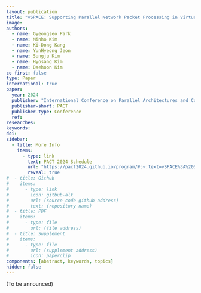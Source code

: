 ```yaml
---
layout: publication
title: "vSPACE: Supporting Parallel Network Packet Processing in Virtualized Environments through Dynamic Core Management"
image: 
authors:
  - name: Gyeongseo Park
  - name: Minho Kim
  - name: Ki-Dong Kang
  - name: YunHyeong Jeon
  - name: Sungju Kim
  - name: Hyosang Kim
  - name: Daehoon Kim
co-first: false
type: Paper
international: true
paper:
  year: 2024
  publisher: "International Conference on Parallel Architectures and Compilation Techniques"
  publisher-short: PACT
  publisher-type: Conference
  ref: 
researches:
keywords:
doi:
sidebar:
  - title: More Info
    items:
      - type: link
        text: PACT 2024 Schedule
        url: "https://pact2024.github.io/program/#:~:text=vSPACE%3A%20Supporting%20Parallel%20Network%20Packet%20Processing%20in%20Virtualized%20Environments%20through%20Dynamic%20Core%20Management%0AGyeongseo%20Park%2C%20Minho%20Kim%20(DGIST)%3B%20Ki%2DDong%20Kang%20(DGIST/ETRI)%3B%20Yunhyeong%20Jeon%2C%20Sungju%20Kim%2C%20Hyosang%20Kim%20(DGIST)%3B%20Daehoon%20Kim%20(Yonsei%20University)"
        reveal: true
#  - title: Github
#    items: 
#      - type: link
#        icon: gitbub-alt
#        url: (source code github address)
#        text: (repository name)
#  - title: PDF
#    items: 
#      - type: file
#        url: (file address)
#  - title: Supplement
#    items: 
#      - type: file
#        url: (supplement address)
#        icon: paperclip
components: [abstract, keywords, topics]
hidden: false
---
```


(To be announced)